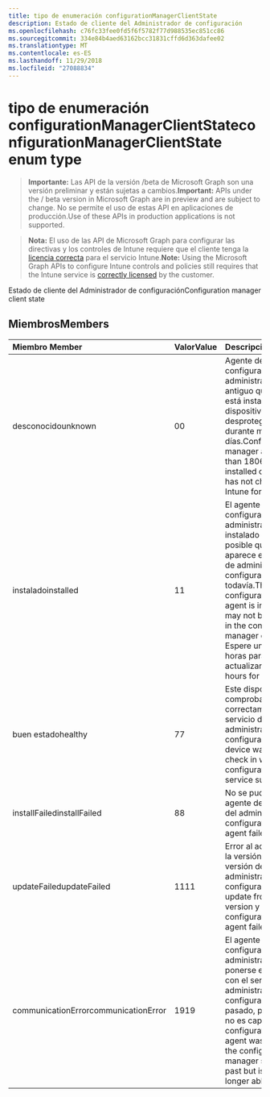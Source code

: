 ```yaml
---
title: tipo de enumeración configurationManagerClientState
description: Estado de cliente del Administrador de configuración
ms.openlocfilehash: c76fc33fee0fd5f6f5782f77d988535ec851cc86
ms.sourcegitcommit: 334e84b4aed63162bcc31831cffd6d363dafee02
ms.translationtype: MT
ms.contentlocale: es-ES
ms.lasthandoff: 11/29/2018
ms.locfileid: "27088834"
---
```

# <a name="configurationmanagerclientstate-enum-type"></a><span data-ttu-id="9a620-103">tipo de enumeración configurationManagerClientState</span><span class="sxs-lookup"><span data-stu-id="9a620-103">configurationManagerClientState enum type</span></span>

> <span data-ttu-id="9a620-104">**Importante:** Las API de la versión /beta de Microsoft Graph son una versión preliminar y están sujetas a cambios.</span><span class="sxs-lookup"><span data-stu-id="9a620-104">**Important:** APIs under the / beta version in Microsoft Graph are in preview and are subject to change.</span></span> <span data-ttu-id="9a620-105">No se permite el uso de estas API en aplicaciones de producción.</span><span class="sxs-lookup"><span data-stu-id="9a620-105">Use of these APIs in production applications is not supported.</span></span>

> <span data-ttu-id="9a620-106">**Nota:** El uso de las API de Microsoft Graph para configurar las directivas y los controles de Intune requiere que el cliente tenga la [licencia correcta](https://go.microsoft.com/fwlink/?linkid=839381) para el servicio Intune.</span><span class="sxs-lookup"><span data-stu-id="9a620-106">**Note:** Using the Microsoft Graph APIs to configure Intune controls and policies still requires that the Intune service is [correctly licensed](https://go.microsoft.com/fwlink/?linkid=839381) by the customer.</span></span>

<span data-ttu-id="9a620-107">Estado de cliente del Administrador de configuración</span><span class="sxs-lookup"><span data-stu-id="9a620-107">Configuration manager client state</span></span>
## <a name="members"></a><span data-ttu-id="9a620-108">Miembros</span><span class="sxs-lookup"><span data-stu-id="9a620-108">Members</span></span>
|<span data-ttu-id="9a620-109">Miembro	</span><span class="sxs-lookup"><span data-stu-id="9a620-109">Member</span></span>|<span data-ttu-id="9a620-110">Valor</span><span class="sxs-lookup"><span data-stu-id="9a620-110">Value</span></span>|<span data-ttu-id="9a620-111">Descripción</span><span class="sxs-lookup"><span data-stu-id="9a620-111">Description</span></span>|
|:---|:---|:---|
|<span data-ttu-id="9a620-112">desconocido</span><span class="sxs-lookup"><span data-stu-id="9a620-112">unknown</span></span>|<span data-ttu-id="9a620-113">0</span><span class="sxs-lookup"><span data-stu-id="9a620-113">0</span></span>|<span data-ttu-id="9a620-114">Agente de configuración del administrador es más antiguo que 1806 o no está instalado o este dispositivo no ha desprotegido en Intune durante más de 30 días.</span><span class="sxs-lookup"><span data-stu-id="9a620-114">Configuration manager agent is older than 1806 or not installed or this device has not checked into Intune for over 30 days.</span></span>|
|<span data-ttu-id="9a620-115">instalado</span><span class="sxs-lookup"><span data-stu-id="9a620-115">installed</span></span>|<span data-ttu-id="9a620-116">1</span><span class="sxs-lookup"><span data-stu-id="9a620-116">1</span></span>|<span data-ttu-id="9a620-117">El agente de configuración del administrador está instalado pero es posible que no se aparece en la consola de administrador de configuración todavía.</span><span class="sxs-lookup"><span data-stu-id="9a620-117">The configuration manager agent is installed but may not be showing up in the configuration manager console yet.</span></span> <span data-ttu-id="9a620-118">Espere unas cuantas horas para que pueda actualizar.</span><span class="sxs-lookup"><span data-stu-id="9a620-118">Wait a few hours for it to refresh.</span></span>|
|<span data-ttu-id="9a620-119">buen estado</span><span class="sxs-lookup"><span data-stu-id="9a620-119">healthy</span></span>|<span data-ttu-id="9a620-120">7</span><span class="sxs-lookup"><span data-stu-id="9a620-120">7</span></span>|<span data-ttu-id="9a620-121">Este dispositivo pudo comprobar correctamente con el servicio de administrador de configuración.</span><span class="sxs-lookup"><span data-stu-id="9a620-121">This device was able to check in with the configuration manager service successfully.</span></span>|
|<span data-ttu-id="9a620-122">installFailed</span><span class="sxs-lookup"><span data-stu-id="9a620-122">installFailed</span></span>|<span data-ttu-id="9a620-123">8</span><span class="sxs-lookup"><span data-stu-id="9a620-123">8</span></span>|<span data-ttu-id="9a620-124">No se pudo instalar el agente de configuración del administrador.</span><span class="sxs-lookup"><span data-stu-id="9a620-124">The configuration manager agent failed to install.</span></span>|
|<span data-ttu-id="9a620-125">updateFailed</span><span class="sxs-lookup"><span data-stu-id="9a620-125">updateFailed</span></span>|<span data-ttu-id="9a620-126">11</span><span class="sxs-lookup"><span data-stu-id="9a620-126">11</span></span>|<span data-ttu-id="9a620-127">Error al actualizar desde la versión x a y de la versión del agente de administrador de configuración.</span><span class="sxs-lookup"><span data-stu-id="9a620-127">The update from version x to version y of the configuration manager agent failed.</span></span> |
|<span data-ttu-id="9a620-128">communicationError</span><span class="sxs-lookup"><span data-stu-id="9a620-128">communicationError</span></span>|<span data-ttu-id="9a620-129">19</span><span class="sxs-lookup"><span data-stu-id="9a620-129">19</span></span>|<span data-ttu-id="9a620-130">El agente de configuración del administrador puede ponerse en contacto con el servicio de administrador de configuración en el pasado, pero ahora ya no es capaz de.</span><span class="sxs-lookup"><span data-stu-id="9a620-130">The configuration manager agent was able to reach the configuration manager service in the past but is now no longer able to.</span></span> |






